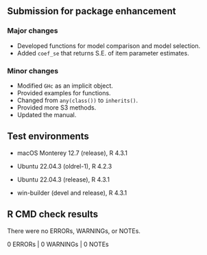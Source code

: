 ## Submission for package enhancement

### Major changes

* Developed functions for model comparison and model selection.
* Added `coef_se` that returns S.E. of item parameter estimates.

### Minor changes

* Modified `GHc` as an implicit object.
* Provided examples for functions.
* Changed from `any(class())` to `inherits()`.
* Provided more S3 methods.
* Updated the manual.

  
## Test environments

* macOS Monterey 12.7 (release), R 4.3.1

* Ubuntu 22.04.3 (oldrel-1), R 4.2.3

* Ubuntu 22.04.3 (release), R 4.3.1

* win-builder (devel and release), R 4.3.1


## R CMD check results

There were no ERRORs, WARNINGs, or NOTEs.

0 ERRORs | 0 WARNINGs | 0 NOTEs

